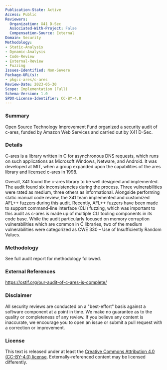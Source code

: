 ```yaml
---
Publication-State: Active
Access: Public
Reviewers:
  Organization: X41 D-Sec
  Associated-With-Project: False
  Compensation-Source: External
Domain: Security
Methodology:
- Static-Analysis
- Dynamic-Analysis
- Code-Review
- External-Review
- Fuzzing
Issues-Identified: Non-Severe
Package-URL(s):
- pkg:c-ares/c-ares
Review-Date: 2023-05-30
Scope: Implementation (Full)
Schema-Version: 1.0
SPDX-License-Identifier: CC-BY-4.0
---
```


### Summary

Open Source Technology Improvement Fund organized a security audit of c-ares, funded by Amazon Web Services and carried out by X41 D-Sec.

### Details

C-ares is a library written in C for asynchronous DNS requests, which runs on such applications as Microsoft Windows, Netware, and Android. It was developed at MIT, when a group expanded upon the capabilities of the ares library and licensed c-ares in 1998. 

Overall, X41 found the c-ares library to be well designed and implemented. The audit found six inconsistencies during the process. Three vulnerabilities were rated as medium, three others as informational. Alongside performing static manual code review, the X41 team implemented and customized AFL++ fuzzers during this audit. Recently, AFL++ fuzzers have been made to support command-line interface (CLI) fuzzing, which was important to this audit as c-ares is made up of multiple CLI tooling components in its code base. While the audit particularly focused on memory corruption vulnerabilities which are common in C libraries, two of the medium vulnerabilities were categorized as CWE 330 – Use of Insufficiently Random Values.

### Methodology

See full audit report for methodology followed. 

### External References

https://ostif.org/our-audit-of-c-ares-is-complete/

### Disclaimer

All security reviews are conducted on a "best-effort" basis against a software
component at a point in time. We make no guarantee as to the quality or completeness
of any review. If you believe any content is inaccurate, we encourage you to open
an issue or submit a pull request with a correction or improvement.

### License

This text is released under at least the
[Creative Commons Attribution 4.0 (CC-BY-4.0) license](https://creativecommons.org/licenses/by/4.0/legalcode.txt).
Externally-referenced content may be licensed differently.
